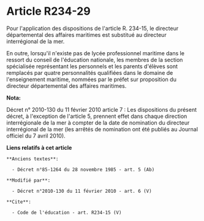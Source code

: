 # Article R234-29

Pour l'application des dispositions de l'article R. 234-15, le directeur départemental des affaires maritimes est substitué
au directeur interrégional de la mer. 

En outre, lorsqu'il n'existe pas de lycée professionnel maritime dans le ressort du conseil de l'éducation nationale, les
membres de la section spécialisée représentant les personnels et les parents d'élèves sont remplacés par quatre personnalités
qualifiées dans le domaine de l'enseignement maritime, nommées par le préfet sur proposition du directeur départemental des
affaires maritimes.

**Nota:**

Décret n° 2010-130 du 11 février 2010 article 7 : Les dispositions du présent décret, à l'exception de l'article 5, prennent
effet dans chaque direction interrégionale de la mer à compter de la date de nomination du directeur interrégional de la mer
(les arrêtés de nomination ont été publiés au Journal officiel du 7 avril 2010).

**Liens relatifs à cet article**

	**Anciens textes**:

	  - Décret n°85-1264 du 28 novembre 1985 - art. 5 (Ab)

	**Modifié par**:

	  - Décret n°2010-130 du 11 février 2010 - art. 6 (V)

	**Cite**:

	  - Code de l'éducation - art. R234-15 (V)
